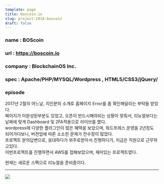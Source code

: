 ```yaml
---
template: page
title: boscoin.io
slug: project-2018-boscoin
draft: false
---
```

### name : BOScoin

### url : <https://boscoin.io>

### company : BlockchainOS Inc.

### spec : Apache/PHP/MYSQL/Wordpress , HTML5/CSS3/jQuery/

### episode

2017년 2월의 어느날, 지인분의 소개로 홈페이지 Error를 좀 확인해달라는 부탁들 받았다.\
페이지가 미완성된부분도 있었고, 오픈이 반드시해야되는 상황이 맞춰서, 리뉴얼보다는 날짜에 맞게 Dashboard 및 2FA적용으로 라이브를 했다.\
wordpress에 다양한 플러그인이 많은 혜택을 보았으며, 워드프레스 운영을 2년정도 되어가다보니, 버젼업에 따른 소소한 문제가 잔수정이 많았다.\
프로젝트 문의답변으로, 응대하다가 외주로받아서 진행하다가, 지금은 직원으로 근무하고있다.\
이번프로젝트를 진행하면서 AWS를 접해보았으며, 재미있는 프로젝트였다.

현재는 새로운 스펙으로 리뉴얼을 준비중이다. 

---
![](/media/project-boscoin.png)
